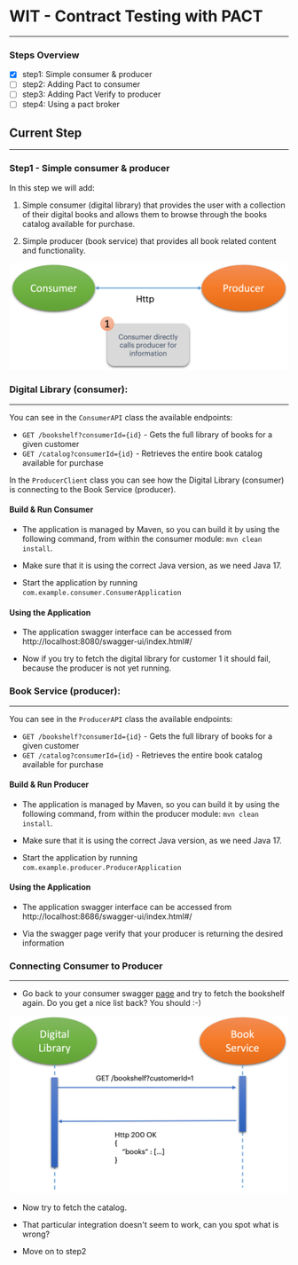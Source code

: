 # WIT - Contract Testing with PACT
***
### Steps Overview
- [X] step1: Simple consumer & producer
- [ ] step2: Adding Pact to consumer
- [ ] step3: Adding Pact Verify to producer
- [ ] step4: Using a pact broker

## Current Step
***
### Step1 - Simple consumer & producer

In this step we will add:

1. Simple consumer (digital library) that provides the user with a collection of their digital books
and allows them to browse through the books catalog available for purchase.  

2. Simple producer (book service) that provides all book related content and functionality.

![Step1](pictures/step1.png)


### Digital Library (consumer): 
***

You can see in the `ConsumerAPI` class the available endpoints:
* `GET /bookshelf?consumerId={id}` - Gets the full library of books for a given customer
* `GET /catalog?consumerId={id}` - Retrieves the entire book catalog available for purchase

In the `ProducerClient` class you can see how the Digital Library (consumer) is connecting to the Book Service (producer).

#### Build & Run Consumer
- The application is managed by Maven, so you can build it by using the following command, from within the consumer module:
`mvn clean install`.

- Make sure that it is using the correct Java version, as we need Java 17.

- Start the application by running `com.example.consumer.ConsumerApplication`

#### Using the Application
- The application swagger interface can be accessed from http://localhost:8080/swagger-ui/index.html#/

- Now if you try to fetch the digital library for customer 1 it should fail, because the producer is not yet running.

### Book Service (producer):
***

You can see in the `ProducerAPI` class the available endpoints:
* `GET /bookshelf?consumerId={id}` - Gets the full library of books for a given customer
* `GET /catalog?consumerId={id}` - Retrieves the entire book catalog available for purchase

#### Build & Run Producer

- The application is managed by Maven, so you can build it by using the following command, from within the producer module:
`mvn clean install`.

- Make sure that it is using the correct Java version, as we need Java 17.

- Start the application by running `com.example.producer.ProducerApplication`

#### Using the Application
- The application swagger interface can be accessed from http://localhost:8686/swagger-ui/index.html#/

- Via the swagger page verify that your producer is returning the desired information

### Connecting Consumer to Producer
***

- Go back to your consumer swagger [page](http://localhost:8080/swagger-ui/index.html#/) and try to fetch the bookshelf again. 
Do you get a nice list back? You should :-)

![Interaction](pictures/interaction-diagram.png)

- Now try to fetch the catalog.

- That particular integration doesn't seem to work, can you spot what is wrong?

- Move on to step2